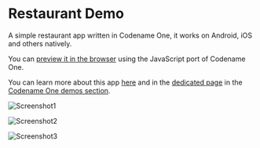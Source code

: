 # Restaurant Demo

A simple restaurant app written in Codename One, it works on Android, iOS and others natively.

You can [preview it in the browser](https://www.codenameone.com/demos/Restaurant/) using the JavaScript port of Codename One. 

You can learn more about this app [here](https://www.codenameone.com/blog/ratatouilles-restaurant-in-code.html) and in the 
[dedicated page](https://www.codenameone.com/demos-Restaurant.html) in the [Codename One demos section](https://www.codenameone.com/demos.html).

![Screenshot1](https://www.codenameone.com/img/blog/ratatouilles-restaurant-in-code.png)

![Screenshot2](https://www.codenameone.com/demos/Restaurant/slide-1.png)

![Screenshot3](https://www.codenameone.com/demos/Restaurant/slide-3.png)
